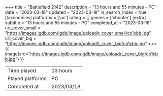 +++
title = "Battlefield 2142"
description = "13 hours and 55 minutes - PC"
date = "2023-03-18"
updated = "2023-03-18"
in_search_index = true
[taxonomies]
platforms = ['pc']
rating = []
genres = ['shooter']
[extra]
subtitle = "13 hours and 55 minutes - PC"
completed_at = "2023-03-18"
url_cover_small = "https://images.igdb.com/igdb/image/upload/t_cover_small/co1xbb.jpg"
url_cover_big = "https://images.igdb.com/igdb/image/upload/t_cover_big/co1xbb.jpg"
+++
{{ image(src="https://images.igdb.com/igdb/image/upload/t_cover_big/co1xbb.jpg") }}

|              |            |
| ------------ | ---------- |
| Time played  | 13 hours |
| Played platforms    | PC |
| Completed at | 2023/03/18 |


